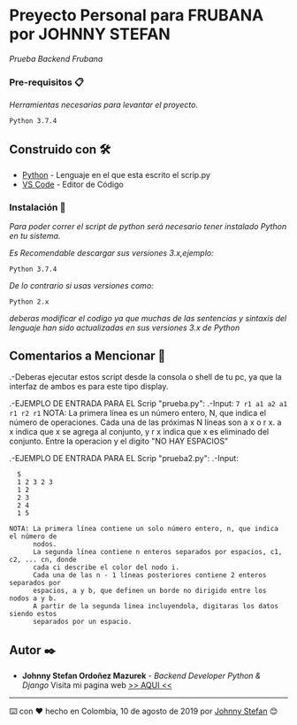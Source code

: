 # Preyecto Personal para FRUBANA por JOHNNY STEFAN

_Prueba Backend Frubana_

### Pre-requisitos 📋

_Herramientas necesarias para levantar el proyecto._

```
Python 3.7.4
```

## Construido con 🛠️

* [Python](https://www.python.org/downloads/) - Lenguaje en el que esta escrito el scrip.py
* [VS Code](https://code.visualstudio.com/) - Editor de Código

### Instalación 🔧

_Para poder correr el script de python será necesario tener instalado Python en tu sistema._

_Es Recomendable descargar sus versiones 3.x,ejemplo:_

```
Python 3.7.4
```

_De lo contrario si usas versiones como:_

```
Python 2.x
```

_deberas modificar el codigo ya que muchas de las sentencias y sintaxis del lenguaje han sido actualizadas en sus versiones 3.x de Python_

## Comentarios a Mencionar 📌

.-Deberas ejecutar estos script desde la consola o shell de tu pc, ya que la interfaz de ambos es para este tipo display.

.-EJEMPLO DE ENTRADA PARA EL Scrip "prueba.py":
  .-Input:
    ```
    7
    r1
    a1
    a2
    a1
    r1
    r2
    r1
    ```
    NOTA: La primera línea es un número entero, N, que indica el número de operaciones.
          Cada una de las próximas N líneas son a x o r x. a x indica que x se agrega al
          conjunto, y r x indica que x es eliminado del conjunto. Entre la operacion y el
          digito "NO HAY ESPACIOS"
          
          
 .-EJEMPLO DE ENTRADA PARA EL Scrip "prueba2.py":
  .-Input:
  ```
    5
    1 2 3 2 3
    1 2
    2 3
    2 4
    1 5
  ```
    
    NOTA: La primera línea contiene un solo número entero, n, que indica el número de
          nodos.
          La segunda línea contiene n enteros separados por espacios, c1, c2, ... cn, donde
          cada ci describe el color del nodo i.
          Cada una de las n - 1 líneas posteriores contiene 2 enteros separados por
          espacios, a y b, que definen un borde no dirigido entre los nodos a y b.
          A partir de la segunda linea incluyendola, digitaras los datos siendo estos 
          separados por un espacio. 

## Autor ✒️

* **Johnny Stefan Ordoñez Mazurek** - *Backend Developer Python & Django* 
Visita mi pagina web [>> AQUI <<](http://johnnydev.pythonanywhere.com/)

---
⌨️ con ❤️ hecho en Colombia, 10 de agosto de 2019 por [Johnny Stefan](https://github.com/johnnystefan) 😊
